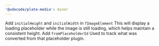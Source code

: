 ```yaml
---
'@udecode/plate-media': minor
---
```


Add `initialHeight` and `initialWidth` in `TImageElement` This will display a loading placeholder while the image is still loading, which helps maintain a consistent height.
Add `fromPlaceholderId` Used to track what was converted from that placeholder plugin.

